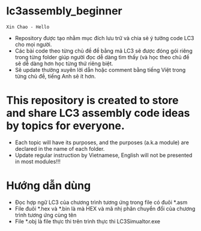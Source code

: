 # lc3assembly_beginner
	Xin Chao - Hello
- Repository được tạo nhằm mục đích lưu trữ và chia sẻ ý tưởng code LC3 cho mọi người. 
- Các bài code theo từng chủ đề đề bằng mã LC3 sẽ được đóng gói riêng trong từng folder giúp người đọc dễ dàng tìm thấy (và học theo chủ đề sẽ dễ dàng hơn học từng thứ riêng biệt.
- Sẽ update thường xuyên lời dẫn hoặc comment bằng tiếng Việt trong từng chủ đề, tiếng Anh sẽ ít hơn.

# This repository is created to store and share LC3 assembly code ideas by topics for everyone.
- Each topic will have its purposes, and the purposes (a.k.a module) are declared in the name of each folder.
- Update regular instruction by Vietnamese, English will not be presented in most modules!!!
# Hướng dẫn dùng
- Đọc hợp ngữ LC3 của chương trình tương ứng trong file có đuôi *.asm
- File đuôi *.hex và *.bin là mà HEX và mã nhị phân chuyển đổi của chương trình tương ứng cùng tên
- File *.obj là file thực thi trên trình thực thi LC3Simualtor.exe
